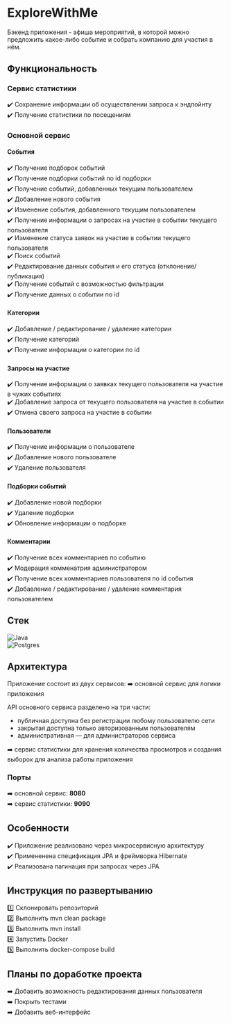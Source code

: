 # ExploreWithMe

Бэкенд приложения - афиша мероприятий, в которой можно предложить какое-либо событие и собрать компанию для участия в нём. 

## Функциональность
### Сервис статистики
✔️ Сохранение информации об осуществлении запроса к эндпойнту <br>
✔️ Получение статистики по посещениям
### Основной сервис
#### События
✔️ Получение подборок событий <br>
✔️ Получение подборки событий по id подборки <br>
✔️ Получение событий, добавленных текущим пользователем <br>
✔️ Добавление нового события <br> 
✔️ Изменение события, добавленного текущим пользователем <br>
✔️ Получение информации о запросах на участие в событии текущего пользователя <br>
✔️ Изменение статуса заявок на участие в событии текущего пользователя <br>
✔️ Поиск событий <br>
✔️ Редактирование данных события и его статуса (отклонение/публикация) <br>
✔️ Получение событий с возможностью фильтрации <br>
✔️ Получение данных о событии по id
#### Категории
✔️ Добавление / редактирование / удаление категории <br>
✔️ Получение категорий <br>
✔️ Получение информации о категории по id 
#### Запросы на участие
✔️ Получение информации о заявках текущего пользователя на участие в чужих событиях <br>
✔️ Добавление запроса от текущего пользователя на участие в событии <br>
✔️ Отмена своего запроса на участие в событии
#### Пользователи
✔️ Получение информации о пользователе <br>
✔️ Добавление нового пользователе <br>
✔️ Удаление пользователя 
#### Подборки событий
✔️ Добавление новой подборки <br>
✔️ Удаление подборки <br>
✔️ Обновление информации о подборке
#### Комментарии
✔️ Получение всех комментариев по событию <br>
✔️ Модерация комменатрия администратором <br>
✔️ Получение всех комментариев пользователя по id события <br>
✔️ Добавление / редактирование / удаление комментария пользователем

## Стек
![Java](https://img.shields.io/badge/java-%23ED8B00.svg?style=for-the-badge&logo=openjdk&logoColor=white)
<br>
![Postgres](https://img.shields.io/badge/postgres-%23316192.svg?style=for-the-badge&logo=postgresql&logoColor=white)

## Архитектура
Приложение состоит из двух сервисов:
➡️ основной сервис для логики приложения

API основного сервиса разделено на три части: <br>
- публичная доступна без регистрации любому пользователю сети <br>
- закрытая доступна только авторизованным пользователям <br>
- административная — для администраторов сервиса <br>

➡️ сервис статистики для хранения количества просмотров и создания выборок для анализа работы приложения <br>

### Порты
➡️ основной сервис: **8080** <br>
➡️ сервис статистики: **9090**

## Особенности
✔️ Приложение реализовано через микросервисную архитектуру <br>
✔️ Примененена спецификация JPA и фреймворка Hibernate <br>
✔️ Реализована пагинация при запросах через JPA

## Инструкция по развертыванию
1️⃣ Склонировать репозиторий <br>
2️⃣ Выполнить mvn clean package <br>
3️⃣ Выполнить mvn install <br>
4️⃣ Запустить Docker <br>
5️⃣ Выполнить docker-compose build

## Планы по доработке проекта
➡️ Добавить возможность редактирования данных пользователя <br>
➡️ Покрыть тестами <br>
➡️ Добавить веб-интерфейс


